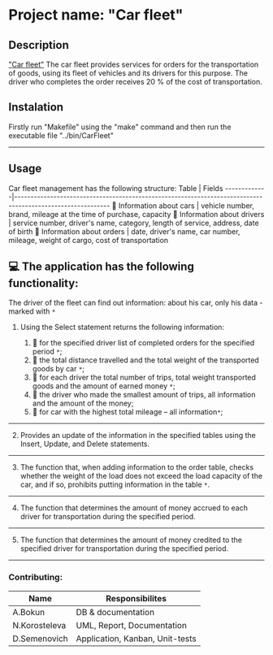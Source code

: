 # Project name: "Car fleet"
Description
------------------
["Car fleet"](https://docs.google.com/document/d/10ehak4I5c0Vl53EqSSB33n9ijM-K8qSVYNXO3AeCq50/edit?usp=sharing) The car fleet provides services for orders for the transportation of goods, using its fleet of vehicles and its drivers for this purpose. The driver who completes the order receives 20 % of the cost of transportation.

Instalation
---------------
Firstly run "Makefile" using the "make" command
and then run the executable file "../bin/CarFleet"

-----------------
Usage
------------------
Car fleet management has the following structure:
Table | Fields
-------------|----------------------------------------------------------------------------------------------------------- 
🚙 Information about cars | vehicle number, brand, mileage at the time of purchase, capacity
🧔 Information about drivers | service number, driver's name, category, length of service, address, date of birth
📃 Information about orders | date, driver's name, car number, mileage, weight of cargo, cost of transportation

💻 The application has the following functionality:
----------------------------------------------------------------------------------------------------------- 
The driver of the fleet can find out information: about his car, only his data - marked with `*`

1. Using the Select statement returns the following information:
   
   1. 📌 for the specified driver list of completed orders for the specified period `*`;                                              
   1. 📌 the total distance travelled and the total weight of the transported goods by car `*`;
   1. 📌 for each driver the total number of trips, total weight transported goods and the amount of earned money `*`;   
   1. 📌 the driver who made the smallest amount of trips, all information and the amount of the money;
   1. 📌 for car with the highest total mileage – all information`*`; 
  
  --------------------------------------------------------------------------------------------------------------
2. Provides an update of the information in the specified tables using the Insert, Update, and Delete statements.

-------------------------------------------------------------------------------------
3. The function that, when adding information to the order table,
checks whether the weight of the load does not exceed the load capacity of the car, and if so, prohibits putting information in the table `*`.

----------------------------------------------------------------------------------------
4. The function that determines the amount of money accrued to each driver for transportation during the specified period.

----------------------------------------------------------------------------------------------
5. The function that determines the amount of money credited to the specified driver for transportation during the specified period.
-------------------------------------------------------
### Contributing:
Name | Responsibilites
------------|-------------
   A.Bokun | DB & documentation
   N.Korosteleva | UML, Report, Documentation
   D.Semenovich | Application, Kanban, Unit-tests
